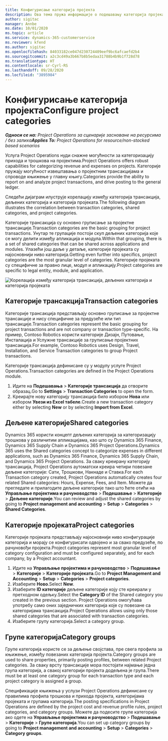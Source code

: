 ```yaml
---
title: Конфигурисање категорија пројекта
description: Ова тема пружа информације о подешавању категорија пројеката.
author: sigitac
manager: Annbe
ms.date: 10/01/2020
ms.topic: article
ms.service: dynamics-365-customerservice
ms.reviewer: kfend
ms.author: sigitac
ms.openlocfilehash: 84033182ce047d230724409eef9bc6afcaefd2b4
ms.sourcegitcommit: a2c3cd49a3b667b8b5edaa31788b4b9b1f728d78
ms.translationtype: HT
ms.contentlocale: sr-Cyrl-RS
ms.lasthandoff: 09/28/2020
ms.locfileid: "3895984"
---
```

# <a name="configure-project-categories"></a><span data-ttu-id="3733e-103">Конфигурисање категорија пројекта</span><span class="sxs-lookup"><span data-stu-id="3733e-103">Configure project categories</span></span>

<span data-ttu-id="3733e-104">_**Односи се на:** Project Operations за сценарије засноване на ресурсима / без залиха_</span><span class="sxs-lookup"><span data-stu-id="3733e-104">_**Applies To:** Project Operations for resource/non-stocked based scenarios_</span></span>

<span data-ttu-id="3733e-105">Услуга Project Operations нуди снажне могућности за категоризацију прихода и трошкова на пројектима.</span><span class="sxs-lookup"><span data-stu-id="3733e-105">Project Operations offers robust capabilities for categorizing revenue and expenses on projects.</span></span> <span data-ttu-id="3733e-106">Категорије пружају могућност извештавања о пројектним трансакцијама и спроводе књижење у главну књигу.</span><span class="sxs-lookup"><span data-stu-id="3733e-106">Categories provide the ability to report on and analyze project transactions, and drive posting to the general ledger.</span></span>

<span data-ttu-id="3733e-107">Следећи дијаграм илуструје корелацију између категорија трансакција, дељених категорија и категорија пројеката.</span><span class="sxs-lookup"><span data-stu-id="3733e-107">The following diagram illustrates the correlation between transaction categories, shared categories, and project categories.</span></span> 

<span data-ttu-id="3733e-108">Категорије трансакција су основно груписање за пројектне трансакције.</span><span class="sxs-lookup"><span data-stu-id="3733e-108">Transaction categories are the basic grouping for project transactions.</span></span> <span data-ttu-id="3733e-109">Унутар те групације постоји скуп дељених категорија које се могу делити између апликација и модула.</span><span class="sxs-lookup"><span data-stu-id="3733e-109">Within that grouping, there is a set of shared categories that can be shared across applications and modules.</span></span> <span data-ttu-id="3733e-110">Улазећи још даље у детаље, категорије пројеката су најосновнији ниво категорија.</span><span class="sxs-lookup"><span data-stu-id="3733e-110">Getting even further into specifics, project categories are the most granular level of categories.</span></span> <span data-ttu-id="3733e-111">Категорије пројеката су специфичне за правно лице, модул и апликацију.</span><span class="sxs-lookup"><span data-stu-id="3733e-111">Project categories are specific to legal entity, module, and application.</span></span>

![Корелација између категорија трансакција, дељених категорија и категорија пројеката](media/project-categories.png)

## <a name="transaction-categories"></a><span data-ttu-id="3733e-113">Категорије трансакција</span><span class="sxs-lookup"><span data-stu-id="3733e-113">Transaction categories</span></span>

<span data-ttu-id="3733e-114">Категорије трансакција представљају основно груписање за пројектне трансакције и нису специфичне за предузеће или тип трансакције.</span><span class="sxs-lookup"><span data-stu-id="3733e-114">Transaction categories represent the basic grouping for project transactions and are not company or transaction type-specific.</span></span> <span data-ttu-id="3733e-115">На пример, Contoso Robotics користи категорије Дизајн, Путовање, Инсталација и Услужне трансакције за груписање пројектних трансакција.</span><span class="sxs-lookup"><span data-stu-id="3733e-115">For example, Contoso Robotics uses Design, Travel, Installation, and Service Transaction categories to group Project transactions.</span></span>

<span data-ttu-id="3733e-116">Категорије трансакција дефинисане су у модулу услуге Project Operations.</span><span class="sxs-lookup"><span data-stu-id="3733e-116">Transaction categories are defined in the Project Operations module.</span></span> 
1. <span data-ttu-id="3733e-117">Идите на **Подешавања** \> **Категорије трансакција** да отворите образац.</span><span class="sxs-lookup"><span data-stu-id="3733e-117">Go to **Settings** \> **Transaction Categories** to open the form.</span></span> 
2. <span data-ttu-id="3733e-118">Креирајте нову категорију трансакција било избором **Нова** или избором **Увези из Excel табеле**.</span><span class="sxs-lookup"><span data-stu-id="3733e-118">Create a new transaction category either by selecting **New** or by selecting **Import from Excel**.</span></span>

## <a name="shared-categories"></a><span data-ttu-id="3733e-119">Дељене категорије</span><span class="sxs-lookup"><span data-stu-id="3733e-119">Shared categories</span></span>

<span data-ttu-id="3733e-120">Dynamics 365 користи концепт дељених категорија за категоризацију трошкова у различитим апликацијама, као што су Dynamics 365 Finance, Dynamics 365 Supply Chain и Dynamics 365 Project Operations.</span><span class="sxs-lookup"><span data-stu-id="3733e-120">Dynamics 365 uses the Shared categories concept to categorize expenses in different applications, such as Dynamics 365 Finance, Dynamics 365 Supply Chain, and Dynamics 365 Project Operations.</span></span> <span data-ttu-id="3733e-121">За сваку креирану категорију трансакција, Project Operations аутоматски креира четири повезане дељене категорије: Сати, Трошкови, Накнаде и Ставка.</span><span class="sxs-lookup"><span data-stu-id="3733e-121">For each Transaction category created, Project Operations automatically creates four related Shared categories: Hours, Expense, Fees, and Item.</span></span> <span data-ttu-id="3733e-122">Можете да прегледате и прилагодите дељене категорије тако што ћете отићи на **Управљање пројектима и рачуноводство** \> **Подешавање** \> **Категорије** \> **Дељене категорије**.</span><span class="sxs-lookup"><span data-stu-id="3733e-122">You can review and adjust the shared categories by going to **Project management and accounting** \> **Setup** \> **Categories** \> **Shared Categories**.</span></span>

## <a name="project-categories"></a><span data-ttu-id="3733e-123">Категорије пројеката</span><span class="sxs-lookup"><span data-stu-id="3733e-123">Project categories</span></span>

<span data-ttu-id="3733e-124">Категорије пројеката представљају најосновнији ниво конфигурације категорија и морају се конфигурисати одвојено и за свако предузеће, по рачуновођи пројекта.</span><span class="sxs-lookup"><span data-stu-id="3733e-124">Project categories represent most granular level of category configuration and must be configured separately, and for each company, by a Project accountant.</span></span>

1. <span data-ttu-id="3733e-125">Идите на **Управљање пројектима и рачуноводство** \> **Подешавање** \> **Категорије** \> **Категорије пројеката**.</span><span class="sxs-lookup"><span data-stu-id="3733e-125">Go to **Project Management and Accounting** \> **Setup** \> **Categories** \> **Project categories**.</span></span>
2. <span data-ttu-id="3733e-126">Изаберите **Ново**.</span><span class="sxs-lookup"><span data-stu-id="3733e-126">Select **New**.</span></span>
3. <span data-ttu-id="3733e-127">Изаберите **ID категорије** дељене категорије коју сте креирали у претходном одељку.</span><span class="sxs-lookup"><span data-stu-id="3733e-127">Select the **Category ID** of the Shared category you created in the previous section.</span></span> <span data-ttu-id="3733e-128">Project Operations омогућава употребу само оних заједничких категорија које су повезане са категоријама трансакција.</span><span class="sxs-lookup"><span data-stu-id="3733e-128">Project Operations allows using only those shared categories that are associated with transaction categories.</span></span>
4. <span data-ttu-id="3733e-129">Изаберите групу категорија.</span><span class="sxs-lookup"><span data-stu-id="3733e-129">Select a category group.</span></span>

## <a name="category-groups"></a><span data-ttu-id="3733e-130">Групе категорија</span><span class="sxs-lookup"><span data-stu-id="3733e-130">Category groups</span></span>

<span data-ttu-id="3733e-131">Групе категорија користе се за дељење својстава, пре свега профила за књижење, између повезаних категорија пројекта.</span><span class="sxs-lookup"><span data-stu-id="3733e-131">Category groups are used to share properties, primarily posting profiles, between related Project categories.</span></span> <span data-ttu-id="3733e-132">За сваку врсту трансакције мора постојати најмање једна група категорија, а свакој категорији пројекта додељена је група.</span><span class="sxs-lookup"><span data-stu-id="3733e-132">There must be at least one category group for each transaction type and each project category is assigned a group.</span></span>

<span data-ttu-id="3733e-133">Спецификације књижења у услузи Project Operations дефинисане су правилима профила трошкова и прихода пројекта, категоријама пројеката и групама категорија.</span><span class="sxs-lookup"><span data-stu-id="3733e-133">The posting specifications in Project Operations are defined by the project cost and revenue profile rules, project categories, and category groups.</span></span> <span data-ttu-id="3733e-134">Можете да подесите групе категорија ако одете на **Управљање пројектима и рачуноводство** \> **Подешавање** \> **Категорије** \> **Групе категорија**.</span><span class="sxs-lookup"><span data-stu-id="3733e-134">You can set up category groups by going to **Project management and accounting** \> **Setup** \> **Categories** \> **Category groups**.</span></span>
